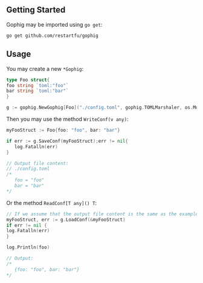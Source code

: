 ## Getting Started

Gophig may be imported using `go get`:
```
go get github.com/restartfu/gophig
```

## Usage

You may create a new `*Gophig`:
```go
type Foo struct{
foo string `toml:"foo"`
bar string `toml:"bar"`
}

g := gophig.NewGophig[Foo]("./config.toml", gophig.TOMLMarshaler, os.ModePerm)
```
Then you may use the method `WriteConf(v any)`:
```go
myFooStruct := Foo{foo: "foo", bar: "bar"}

if err := g.SaveConf(myFooStruct);err != nil{
   log.Fatalln(err)
}

// Output file content:
// ./config.toml
/* 
   foo = "foo"
   bar = "bar"
*/
```
Or the method `ReadConf[T any]() T`:
```go
// If we assume that the output file content is the same as the example up there:
myFooStruct, err := g.LoadConf(&myFooStruct)
if err != nil {
log.Fatalln(err)
}

log.Println(foo)

// Output:
/*
   {foo: "foo", bar: "bar"}
*/
```
